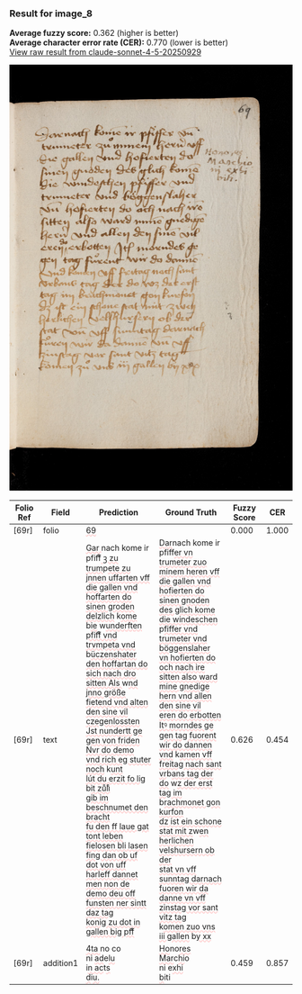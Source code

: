 ### Result for image_8
**Average fuzzy score:** 0.362 (higher is better)<br>**Average character error rate (CER):** 0.770 (lower is better)<br>[View raw result from claude-sonnet-4-5-20250929](https://github.com/RISE-UNIBAS/humanities_data_benchmark/blob/main/results/2025-10-24/T0293/request_T0293_image_8.json)

<img src="https://github.com/RISE-UNIBAS/humanities_data_benchmark/blob/main/benchmarks/medieval_manuscripts/images/image_8.jpg?raw=true" alt="image_8" width="800px">

<style>
.diff { text-decoration: underline; text-decoration-color: #ffcccc; text-decoration-style: wavy; }
</style>

| Folio Ref | Field | Prediction | Ground Truth | Fuzzy Score | CER |
|-----------|-------|------------|--------------|-------------|-----|
| [69r] | folio | <span class="diff">69</span> |  | 0.000 | 1.000 |
| [69r] | text | <span class="diff">Gar </span>nach kome ir pfiff<span class="diff">ͤ ꝫ zu<br>trum</span>p<span class="diff">ete zu jnnen uffarten vff<br>die gallen vnd hoffarten do<br>sinen groden delzlich</span> k<span class="diff">ome<br></span>b<span class="diff">ie</span> w<span class="diff">underften pfiffͤ vnd<br>trvmpeta vnd</span> b<span class="diff">üczenshater<br>den hoffartan do sich nach dro<br>sitten Als </span>w<span class="diff">nd jnno größe<br>fietend vnd alten den sine vil<br>czegenlossten Jst nundertt ge<br>gen von friden Nvr do demo<br>vnd rich eg stuter noch</span> k<span class="diff">unt<br>lút du erzit fo lig</span> b<span class="diff">it zuͦliͦ<br>gib im beschnumet den bracht<br>fu den ff laue gat tont leben<br>fielosen bli lasen fing dan ob uf<br>dot von uff harleff dannet<br>men non de demo deu off<br>funsten ner sintt daz tag<br>konig zu dot in gallen big pffͤ</span> | <span class="diff">Dar</span>nach kome ir pfiff<span class="diff">er vn<br> trumeter zuo minem heren vff<br> die gallen vnd hofierten do<br> sinen gnoden des glich kome<br> die windeschen </span>p<span class="diff">fiffer vnd<br> trumeter vnd böggenslaher<br> vn hofierten do och nach ire<br> sitten also ward mine gnedige<br> hern vnd allen den sine vil<br> eren do erbotten Itꝰ morndes ge<br> gen tag fuorent wir do dannen<br> vnd</span> k<span class="diff">amen vff freitag nach sant<br> vr</span>b<span class="diff">ans tag der do</span> w<span class="diff">z der erst<br> tag im</span> b<span class="diff">rachmonet gon kurfon<br> dz ist ein schone stat mit z</span>w<span class="diff">en<br> herlichen velshursern ob der<br> stat vn vff sunntag darnach<br> fuoren wir da danne vn vff<br> zinstag vor sant vitz tag<br></span> k<span class="diff">omen zuo vns iii gallen</span> b<span class="diff">y xx</span> | 0.626 | 0.454 |
| [69r] | addition1 | <span class="diff">4ta </span>no co<br>ni <span class="diff">ad</span>e<span class="diff">lu</span><br>i<span class="diff">n ac</span>t<span class="diff">s<br>d</span>i<span class="diff">u.</span> | <span class="diff">Ho</span>no<span class="diff">res</span> <span class="diff">Mar</span>c<span class="diff">hi</span>o<br><span class="diff"> </span>ni e<span class="diff">xhi</span><br><span class="diff"> b</span>iti | 0.459 | 0.857 |
